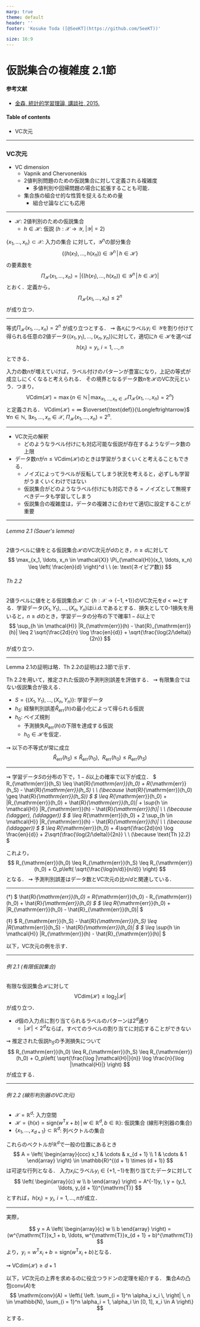 ```yaml
---
marp: true
theme: default
header: ''
footer: 'Kosuke Toda ([@SeeKT](https://github.com/SeeKT))'

size: 16:9
---
```

<!-- paginate: true -->
# 仮説集合の複雑度 2.1節
#### 参考文献
- [金森, 統計的学習理論, 講談社, 2015.](https://sites.google.com/site/tokyotechkanamoritakafumilab/)
#### Table of contents
- VC次元
---

### VC次元
- VC dimension
    - Vapnik and Chervonenkis
    - 2値判別問題のための仮説集合に対して定義される複雑度
        - 多値判別や回帰問題の場合に拡張することも可能．
    - 集合族の組合せ的な性質を捉えるための量
        - 組合せ論などにも応用

---

- $\mathcal{H}$: 2値判別のための仮説集合
    - $h \in \mathcal{H}$: 仮説 ($h: \mathcal{X} \to \mathcal{Y}, \ |\mathcal{Y}| = 2$)

$\{x_1, \ldots, x_n\} \subset \mathcal{X}$: 入力の集合 に対して，$\mathcal{Y}^n$の部分集合
$$
\{(h(x_1), \ldots, h(x_n)) \in \mathcal{Y}^n \, | \, h \in \mathcal{H}\}
$$
の要素数を
$$
\Pi_{\mathcal{H}}(x_1, \ldots, x_n) = |\{(h(x_1), \ldots, h(x_n)) \in \mathcal{Y}^n \, | \, h \in \mathcal{H}\}|
$$
とおく．定義から，
$$
\Pi_{\mathcal{H}}(x_1, \ldots, x_n) \leq 2^n
$$
が成り立つ．

---

等式$\Pi_{\mathcal{H}}(x_1, \ldots, x_n) = 2^n$ が成り立つとする．
$\rightsquigarrow$ 各$x_i$にラベル$y_i \in \mathcal{Y}$を割り付けて得られる任意の2値データ$\{(x_1, y_1), \ldots, (x_n, y_n)\}$に対して，適切に$h \in \mathcal{H}$を選べば
$$
h(x_i) = y_i, \ i = 1, \ldots, n
$$
とできる．

入力の数$n$が増えていけば，ラベル付けのパターンが豊富になり，上記の等式が成立しにくくなると考えられる．
その境界となるデータ数$n$を$\mathcal{H}$のVC次元という．つまり，
$$
\mathrm{VCdim}(\mathcal{H}) = \max \left\{ n \in \mathbb{N} \, \left| \, \max_{x_1, \ldots, x_n \in \mathcal{X}} \Pi_{\mathcal{H}}(x_1, \ldots, x_n) = 2^n \right. \right\}
$$
と定義される．
$\mathrm{VCdim}(\mathcal{H}) = \infty$ $\overset{\text{def}}{\Longleftrightarrow}$ $\forall n \in \mathbb{N}, \ \exists x_1, \ldots, x_n \in \mathcal{X}, \ \Pi_{\mathcal{H}}(x_1, \ldots, x_n) = 2^n$.

---

- VC次元の解釈
    - どのようなラベル付けにも対応可能な仮説が存在するようなデータ数の上限
- データ数$n$が$n \leq \mathrm{VCdim}(\mathcal{H})$のときは学習がうまくいくと考えることもできる．
    - ノイズによってラベルが反転してしまう状況を考えると，必ずしも学習がうまくいくわけではない
    - 仮説集合がどのようなラベル付けにも対応できる = ノイズとして無視すべきデータも学習してしまう
    - 仮説集合の複雑度は，データの複雑さに合わせて適切に設定することが重要

---
###### Lemma 2.1 (Sauer's lemma)
2値ラベルに値をとる仮説集合$\mathcal{H}$のVC次元が$d$のとき，$n \geq d$に対して
$$
\max_{x_1, \ldots, x_n \in \mathcal{X}} \Pi_{\mathcal{H}}(x_1, \ldots, x_n) \leq \left( \frac{en}{d} \right)^d \ \ (e: \text{ネイピア数})
$$

###### Th 2.2
2値ラベルに値をとる仮説集合$\mathcal{H} \subset \{h: \mathcal{X} \to \{-1, +1\}\}$のVC次元を$d < \infty$とする．学習データ$(X_1, Y_1), \ldots, (X_n, Y_n)$はi.i.d.であるとする．損失として0-1損失を用いると，$n \geq d$のとき，学習データの分布の下で確率$1 - \delta$以上で
$$
\sup_{h \in \mathcal{H}} |R_{\mathrm{err}}(h) - \hat{R}_{\mathrm{err}}(h)| \leq 2 \sqrt{\frac{2d}{n} \log \frac{en}{d}} + \sqrt{\frac{\log(2/\delta)}{2n}}
$$
が成り立つ．

---
Lemma 2.1の証明は略．Th 2.2の証明は2.3節で示す．

Th 2.2を用いて，推定された仮説の予測判別誤差を評価する．
$\rightsquigarrow$ 有限集合ではない仮説集合が扱える．

- $S = \{(X_1, Y_1), \ldots, (X_n, Y_n)\}$: 学習データ
- $h_S$: 経験判別誤差$\hat{R}_{\mathrm{err}}(h)$の最小化によって得られる仮説
- $h_0$: ベイズ規則
    - 予測損失$R_{\mathrm{err}}(h)$の下限を達成する仮説
    - $h_0 \in \mathcal{H}$を仮定．

$\rightsquigarrow$ 以下の不等式が常に成立
$$
\hat{R}_{\mathrm{err}}(h_S) \leq \hat{R}_{\mathrm{err}}(h_0), \ \ R_{\mathrm{err}}(h_0) \leq R_{\mathrm{err}}(h_S)
$$

---
$\rightsquigarrow$ 学習データ$S$の分布の下で，$1 - \delta$以上の確率で以下が成立．
$
R_{\mathrm{err}}(h_S) \leq \hat{R}_{\mathrm{err}}(h_0) + R_{\mathrm{err}}(h_S) - \hat{R}_{\mathrm{err}}(h_S) \ \ (\because \hat{R}_{\mathrm{err}}(h_0) \geq \hat{R}_{\mathrm{err}}(h_S))
$
$
\leq R_{\mathrm{err}}(h_0) + |R_{\mathrm{err}}(h_0) + \hat{R}_{\mathrm{err}}(h_0)| + \sup_{h \in \mathcal{H}} |R_{\mathrm{err}}(h) - \hat{R}_{\mathrm{err}}(h)| \ \ (\because (\dagger), (\ddagger))
$
$
\leq R_{\mathrm{err}}(h_0) + 2 \sup_{h \in \mathcal{H}} |R_{\mathrm{err}}(h) - \hat{R}_{\mathrm{err}}(h)| \ \ (\because (\ddagger))
$
$
\leq R_{\mathrm{err}}(h_0) + 4\sqrt{\frac{2d}{n} \log \frac{en}{d}} + 2\sqrt{\frac{\log(2/\delta)}{2n}} \ \ (\because \text{Th }2.2)
$

これより，
$$
R_{\mathrm{err}}(h_0) \leq R_{\mathrm{err}}(h_S) \leq R_{\mathrm{err}}(h_0) + O_p\left( \sqrt{\frac{\log(n/d)}{n/d}} \right)
$$
となる．
$\rightsquigarrow$ 予測判別誤差はデータ数とVC次元の比$n/d$と関連している．

---
($\dagger$)
$
\hat{R}_{\mathrm{err}}(h_0) = R_{\mathrm{err}}(h_0) - R_{\mathrm{err}}(h_0) + \hat{R}_{\mathrm{err}}(h_0)
$
$
\leq R_{\mathrm{err}}(h_0) + |R_{\mathrm{err}}(h_0) - \hat{R}_{\mathrm{err}}(h_0)|
$

($\ddagger$)
$
R_{\mathrm{err}}(h_S) - \hat{R}_{\mathrm{err}}(h_S) \leq |R_{\mathrm{err}}(h_S) - \hat{R}_{\mathrm{err}}(h_0)|
$
$
\leq \sup_{h \in \mathcal{H}} |R_{\mathrm{err}}(h) - \hat{R}_{\mathrm{err}}(h)|
$

以下，VC次元の例を示す．

---
###### 例 2.1 (有限仮説集合)
有限な仮説集合$\mathcal{H}$に対して
$$
\mathrm{VCdim}(\mathcal{H}) \leq \log_2 |\mathcal{H}|
$$
が成り立つ．
- $d$個の入力点に割り当てられるラベルのパターンは$2^d$通り
    - $|\mathcal{H}| < 2^d$ならば，すべてのラベルの割り当てに対応することができない

$\rightsquigarrow$ 推定された仮説$h_S$の予測損失について
$$
R_{\mathrm{err}}(h_0) \leq R_{\mathrm{err}}(h_S) \leq R_{\mathrm{err}}(h_0) + O_p\left( \sqrt{\frac{\log |\mathcal{H}|}{n}} \log \frac{n}{\log |\mathcal{H}|} \right)
$$
が成立する．

---
###### 例 2.2 (線形判別器のVC次元)
- $\mathcal{X} = \mathbb{R}^d$: 入力空間
- $\mathcal{H} = \{h(x) = \mathrm{sign}(w^{\mathrm{T}}x + b) \, | \, w \in \mathbb{R}^d, b \in \mathbb{R}\}$: 仮説集合 (線形判別器の集合)
- $\{x_1, \ldots, x_{d + 1}\} \subset \mathbb{R}^d$: 列ベクトルの集合

これらのベクトルが$\mathbb{R}^d$で一般の位置にあるとき
$$
A = \left(
    \begin{array}{ccc}
        x_1 & \cdots & x_{d + 1} \\
        1 & \cdots & 1
    \end{array}
    \right) \in \mathbb{R}^{(d + 1) \times (d + 1)}
$$
は可逆な行列となる．
入力$x_i$にラベル$y_i \in \{+1, -1\}$を割り当てたデータに対して
$$
\left(
    \begin{array}{c}
        w \\
        b
    \end{array}
    \right) = A^{-1}y, \ y = (y_1, \ldots, y_{d + 1})^{\mathrm{T}}
$$
とすれば，$h(x_i) = y_i, \ i = 1, \ldots, n$が成立．

---
実際，

$$
y = A \left(
        \begin{array}{c}
            w \\
            b
        \end{array}
    \right) = (w^{\mathrm{T}}x_1 + b, \ldots, w^{\mathrm{T}}x_{d + 1} + b)^{\mathrm{T}}
$$
より，$y_i = w^{\mathrm{T}}x_i + b = \mathrm{sign}(w^{\mathrm{T}}x_i + b)$となる．

$\rightsquigarrow$ $\mathrm{VCdim}(\mathcal{H}) \geq d + 1$

以下，$VC$次元の上界を求めるのに役立つラドンの定理を紹介する．
集合$A$の凸包$\mathrm{conv}(A)$を
$$
\mathrm{conv}(A) = \left\{ \left. \sum_{i = 1}^n \alpha_i x_i \, \right|  \, n \in \mathbb{N}, \sum_{i = 1}^n \alpha_i = 1, \alpha_i \in [0, 1], x_i \in A \right\}
$$
とする．